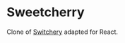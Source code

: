 Sweetcherry
===========

Clone of [Switchery](https://github.com/abpetkov/switchery) adapted for React.

